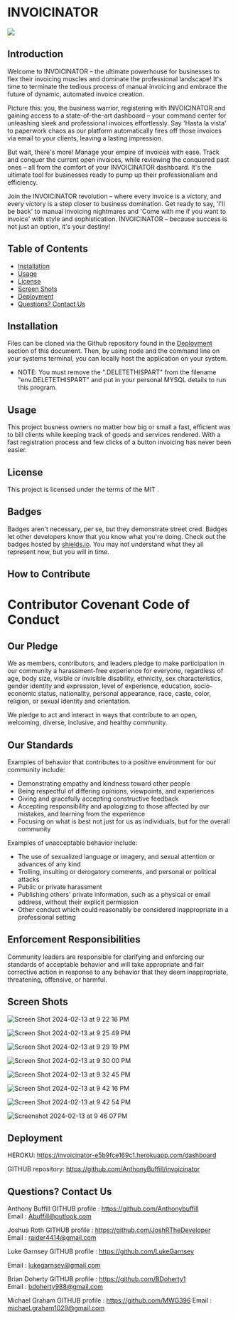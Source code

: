 # INVOICINATOR
 ![](https://img.shields.io/badge/javascript-MIT-blue)

 
## Introduction
   
  Welcome to INVOICINATOR – the ultimate powerhouse for businesses to flex their invoicing muscles and dominate the professional landscape! It's time to terminate the tedious process of manual invoicing and embrace the future of dynamic, automated invoice creation.

Picture this: you, the business warrior, registering with INVOICINATOR and gaining access to a state-of-the-art dashboard – your command center for unleashing sleek and professional invoices effortlessly. Say 'Hasta la vista' to paperwork chaos as our platform automatically fires off those invoices via email to your clients, leaving a lasting impression.

But wait, there's more! Manage your empire of invoices with ease. Track and conquer the current open invoices, while reviewing the conquered past ones – all from the comfort of your INVOICINATOR dashboard. It's the ultimate tool for businesses ready to pump up their professionalism and efficiency.

Join the INVOICINATOR revolution – where every invoice is a victory, and every victory is a step closer to business domination. Get ready to say, 'I'll be back' to manual invoicing nightmares and 'Come with me if you want to invoice' with style and sophistication. INVOICINATOR – because success is not just an option, it's your destiny!

## Table of Contents 

- [Installation](#installation)
- [Usage](#usage)
- [License](#license)
- [Screen Shots](#screen-shots)
- [Deployment](#deployment)
- [Questions? Contact Us](#questions-contact-us)


## Installation

  Files can be cloned via the Github repository found in the [Deployment](#deployment) section of this document. Then, by using node and the command line on your systems terminal, you can locally host the application on your system.
  * NOTE:  You must remove the ".DELETETHISPART" from the filename "env.DELETETHISPART" and put in your personal MYSQL details to run this program.



## Usage

This project busness owners no matter how big or small a fast, efficient was to bill clients while keeping track of goods and services rendered.  With a fast registration process and few clicks of a button invoicing has never been easier.

## License

This project is licensed under the terms of the MIT .



## Badges

Badges aren't necessary, per se, but they demonstrate street cred. Badges let other developers know that you know what you're doing. Check out the badges hosted by [shields.io](https://shields.io/). You may not understand what they all represent now, but you will in time.

## How to Contribute

# Contributor Covenant Code of Conduct

## Our Pledge

We as members, contributors, and leaders pledge to make participation in our
community a harassment-free experience for everyone, regardless of age, body
size, visible or invisible disability, ethnicity, sex characteristics, gender
identity and expression, level of experience, education, socio-economic status,
nationality, personal appearance, race, caste, color, religion, or sexual
identity and orientation.

We pledge to act and interact in ways that contribute to an open, welcoming,
diverse, inclusive, and healthy community.

## Our Standards

Examples of behavior that contributes to a positive environment for our
community include:

* Demonstrating empathy and kindness toward other people
* Being respectful of differing opinions, viewpoints, and experiences
* Giving and gracefully accepting constructive feedback
* Accepting responsibility and apologizing to those affected by our mistakes,
  and learning from the experience
* Focusing on what is best not just for us as individuals, but for the overall
  community

Examples of unacceptable behavior include:

* The use of sexualized language or imagery, and sexual attention or advances of
  any kind
* Trolling, insulting or derogatory comments, and personal or political attacks
* Public or private harassment
* Publishing others' private information, such as a physical or email address,
  without their explicit permission
* Other conduct which could reasonably be considered inappropriate in a
  professional setting

## Enforcement Responsibilities

Community leaders are responsible for clarifying and enforcing our standards of
acceptable behavior and will take appropriate and fair corrective action in
response to any behavior that they deem inappropriate, threatening, offensive,
or harmful.

## Screen Shots

![Screen Shot 2024-02-13 at 9 22 16 PM](https://github.com/AnthonyBuffill/invoicinator/assets/153314977/a9f014b5-544a-4cd4-ba44-c4be3799804a)


![Screen Shot 2024-02-13 at 9 25 49 PM](https://github.com/AnthonyBuffill/invoicinator/assets/153314977/0e76e74a-8099-402f-9745-15263d38c394)

![Screen Shot 2024-02-13 at 9 29 19 PM](https://github.com/AnthonyBuffill/invoicinator/assets/153314977/d9c351e7-bed3-40f4-96e4-36173426e90b)

![Screen Shot 2024-02-13 at 9 30 00 PM](https://github.com/AnthonyBuffill/invoicinator/assets/153314977/6cbb818b-5b83-41cb-af10-ed3447986024)

![Screen Shot 2024-02-13 at 9 32 45 PM](https://github.com/AnthonyBuffill/invoicinator/assets/153314977/69a8b963-d2e1-4323-88be-fac6a5007b66)

![Screen Shot 2024-02-13 at 9 42 16 PM](https://github.com/AnthonyBuffill/invoicinator/assets/153314977/51d1ffa4-4ee3-43ed-97fa-445cde523f06)

![Screen Shot 2024-02-13 at 9 42 54 PM](https://github.com/AnthonyBuffill/invoicinator/assets/153314977/99553504-9ccb-4643-a440-b388d9f0956c)

![Screenshot 2024-02-13 at 9 46 07 PM](https://github.com/AnthonyBuffill/invoicinator/assets/153314977/76c469d4-cc66-4ed4-a0fb-76326d204d21)






## Deployment

HEROKU: https://invoicinator-e5b9fce169c1.herokuapp.com/dashboard

GITHUB repository: https://github.com/AnthonyBuffill/invoicinator

## Questions? Contact Us

Anthony Buffill
GITHUB profile : https://github.com/Anthonybuffill  
Email : Abuffill@outlook.com

Joshua Roth
GITHUB profile : https://github.com/JoshRTheDeveloper  
Email : raider4414@gmail.com

Luke Garnsey
GITHUB profile : https://github.com/LukeGarnsey 

Email : lukegarnsey@gmail.com

Brian Doherty
GITHUB profile : https://github.com/BDoherty1  
Email : bdoherty988@gmail.com

Michael Graham
GITHUB profile : https://github.com/MWG396 
Email : michael.graham1029@gmail.com














